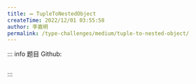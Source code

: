 ```yaml
---
title: ➖ TupleToNestedObject
createTime: 2022/12/01 03:55:58
author: 李嘉明
permalink: /type-challenges/medium/tuple-to-nested-object/
---
```


::: info 题目
Github: []()

```ts

```

:::
